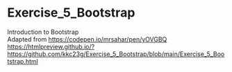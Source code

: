 # Exercise_5_Bootstrap
Introduction to Bootstrap<br>
Adapted from https://codepen.io/mrsahar/pen/yOVGBQ<br>
https://htmlpreview.github.io/?https://github.com/kkc23g/Exercise_5_Bootstrap/blob/main/Exercise_5_Bootstrap.html
